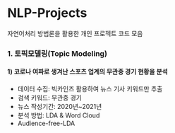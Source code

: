 # NLP-Projects
자연어처리 방법론을 활용한 개인 프로젝트 코드 모음

### 1. 토픽모델링(Topic Modeling)
#### 1) 코로나 여파로 생겨난 스포츠 업계의 무관중 경기 현황을 분석
- 데이터 수집: 빅카인즈 활용하여 뉴스 기사 키워드만 추출
- 검색 키워드: 무관중 경기
- 뉴스 작성기간: 2020년~2021년
- 분석 방법: LDA & Word Cloud
- Audience-free-LDA
